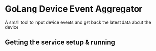 # GoLang Device Event Aggregator 

A small tool to input device events and get back the latest data about the device

## Getting the service setup & running


